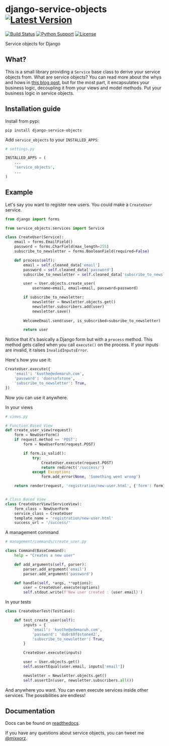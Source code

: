 # django-service-objects [![Latest Version][latest-version-image]][latest-version-link]
[![Build Status][build-status-image]][build-status-link] [![Python Support][python-support-image]][python-support-link] [![License][license-image]][license-link]

Service objects for Django

## What?

This is a small library providing a `Service` base class to derive your service objects from. What are service objects? You can read more about the whys and hows in [this blog post](http://mitchel.me/2017/django-service-objects/), but for the most part, it encapsulates your business logic, decoupling it from your views and model methods. Put your business logic in service objects.

## Installation guide

Install from pypi:

`pip install django-service-objects`

Add `service_objects` to your `INSTALLED_APPS`:

```python
# settings.py

INSTALLED_APPS = (
    ...
    'service_objects',
    ...
)
```

## Example

Let's say you want to register new users. You could make a `CreateUser` service.

```python
from django import forms

from service_objects.services import Service

class CreateUser(Service):
    email = forms.EmailField()
    password = forms.CharField(max_length=255)
    subscribe_to_newsletter = forms.BooleanField(required=False)

    def process(self):
        email = self.cleaned_data['email']
        password = self.cleaned_data['password']
        subscribe_to_newsletter = self.cleaned_data['subscribe_to_newsletter']

        user = User.objects.create_user(
            username=email, email=email, password=password)

        if subscribe_to_newsletter:
            newsletter = Newsletter.objects.get()
            newsletter.subscribers.add(user)
            newsletter.save()
            
        WelcomeEmail.send(user, is_subscribed=subsribe_to_newsletter)

        return user
```

Notice that it's basically a Django form but with a `process` method. This method gets called when you call `execute()` on the process. If your inputs are invalid, it raises `InvalidInputsError`.

Here's how you use it:

```python
CreateUser.execute({
    'email': 'kvothe@edemaruh.com',
    'password': 'doorsofstone',
    'subscribe_to_newsletter': True,
})
```

Now you can use it anywhere.

In your views

```python
# views.py

# Function Based View
def create_user_view(request):
    form = NewUserForm()
    if request.method == 'POST':
        form = NewUserForm(request.POST)

        if form.is_valid():
            try:
                CreateUser.execute(request.POST)
                return redirect('/success/')
            except Exception:
                form.add_error(None, 'Something went wrong')

    return render(request, 'registration/new-user.html', {'form': form})


# Class Based View
class CreateUserView(ServiceView):
    form_class = NewUserForm
    service_class = CreateUser
    template_name = 'registration/new-user.html'
    success_url = '/success/'

```

A management command

```python
# management/commands/create_user.py

class Command(BaseCommand):
    help = "Creates a new user"

    def add_arguments(self, parser):
        parser.add_argument('email')
        parser.add_argument('password')

    def handle(self, *args, **options):
        user = CreateUser.execute(options)
        self.stdout.write(f'New user created : {user.email}')

```

In your tests

```python
class CreateUserTest(TestCase):

    def test_create_user(self):
        inputs = {
            'email': 'kvothe@edemaruh.com',
            'password': 'do0r$0f$stone42',
            'subscribe_to_newsletter': True,
        }

        CreateUser.execute(inputs)

        user = User.objects.get()
        self.assertEqual(user.email, inputs['email'])

        newsletter = Newsletter.objects.get()
        self.assertIn(user, newsletter.subscribers.all())
```

And anywhere you want. You can even execute services inside other services. The possibilities are endless!

## Documentation

Docs can be found on [readthedocs](http://django-service-objects.readthedocs.io/en/stable/).

If you have any questions about service objects, you can tweet me [@mixxorz](https://twitter.com/mixxorz).

[latest-version-image]: https://img.shields.io/pypi/v/django-service-objects.svg
[latest-version-link]: https://pypi.org/project/django-service-objects/
[build-status-image]: https://img.shields.io/travis/mixxorz/django-service-objects/master.svg
[build-status-link]: https://travis-ci.org/mixxorz/django-service-objects
[python-support-image]: https://img.shields.io/pypi/pyversions/django-service-objects.svg
[python-support-link]: https://pypi.org/project/django-service-objects/
[license-image]: https://img.shields.io/pypi/l/django-service-objects.svg
[license-link]: https://github.com/mixxorz/django-service-objects/blob/master/LICENSE
